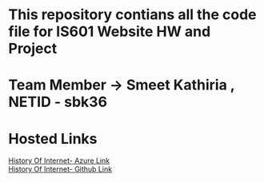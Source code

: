 # This repository contians all the code file for IS601 Website HW and Project

# Team Member -> Smeet Kathiria , NETID - sbk36

#  Hosted Links 
[History Of Internet- Azure Link](http://internethistoryIS601.eastus.azurecontainer.io)
<br>
[History Of Internet- Github Link](https://sbk36.github.io/IS601_Website/)

